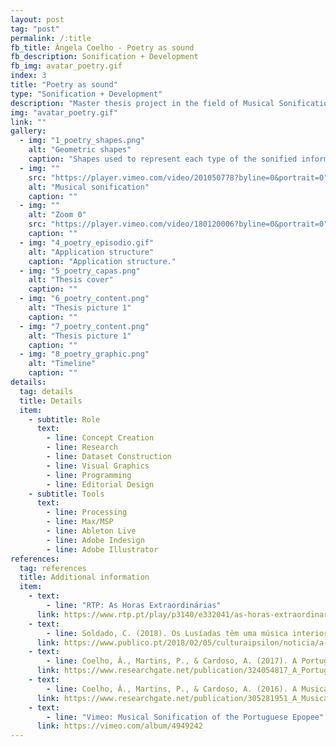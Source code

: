 ```yaml
---
layout: post
tag: "post"
permalink: /:title
fb_title: Ângela Coelho - Poetry as sound
fb_description: Sonification + Development
fb_img: avatar_poetry.gif
index: 3
title: "Poetry as sound"
type: "Sonification + Development"
description: "Master thesis project in the field of Musical Sonification which consists of an application that maps the poem <i>Os Lusíadas</i> by Luís de Camões into sounds. The application presents two main features: the sound that gives the information of the poem and a visual component that works as a label. The main goal was to create a new approach to analyse poetry - in this case <i>Os Lusíadas</i> - through sound that reflects its structure, story and rhyme characteristics. The development of this project implied  some research on the Sonification field, the analysis of the poem and the construction of the application, from the graphical approach to the programing development. It was also created a physical artefact that documented the process and the results obtained after research."
img: "avatar_poetry.gif"
link: ""
gallery:
  - img: "1_poetry_shapes.png"
    alt: "Geometric shapes"
    caption: "Shapes used to represent each type of the sonified information"
  - img: ""
    src: "https://player.vimeo.com/video/201050778?byline=0&portrait=0"
    alt: "Musical sonification"
    caption: ""
  - img: ""
    alt: "Zoom 0"
    src: "https://player.vimeo.com/video/180120006?byline=0&portrait=0"
    caption: ""
  - img: "4_poetry_episodio.gif"
    alt: "Application structure"
    caption: "Application structure."
  - img: "5_poetry_capas.png"
    alt: "Thesis cover"
    caption: ""
  - img: "6_poetry_content.png"
    alt: "Thesis picture 1"
    caption: ""
  - img: "7_poetry_content.png"
    alt: "Thesis picture 1"
    caption: ""
  - img: "8_poetry_graphic.png"
    alt: "Timeline"
    caption: ""
details:
  tag: details
  title: Details
  item:
    - subtitle: Role
      text:
        - line: Concept Creation
        - line: Research
        - line: Dataset Construction
        - line: Visual Graphics
        - line: Programming
        - line: Editorial Design
    - subtitle: Tools
      text:
        - line: Processing
        - line: Max/MSP
        - line: Ableton Live
        - line: Adobe Indesign
        - line: Adobe Illustrator
references:
  tag: references
  title: Additional information
  item:
    - text:
        - line: "RTP: As Horas Extraordinárias"
      link: https://www.rtp.pt/play/p3140/e332041/as-horas-extraordinarias
    - text:
        - line: Soldado, C. (2018). Os Lusíadas têm uma música interior – e o Twitter também. <i>Ípsilon</i>.
      link: https://www.publico.pt/2018/02/05/culturaipsilon/noticia/a-que-soam-os-lusiadas-quando-sao-traduzidos-para-musica-1801951
    - text:
        - line: Coelho, Â., Martins, P., & Cardoso, A. (2017). A Portuguese Epopee Seen Through Sound. Paper presented at the xCoAx Conference, Porto, Portugal.
      link: https://www.researchgate.net/publication/324054817_A_Portuguese_Epopee_Seen_Through_Sound
    - text:
        - line: Coelho, Â., Martins, P., & Cardoso, A. (2016). A Musical Sonification of the Portuguese Epopee. Paper presented at the Workshop on Musical Metacreation (MUME), Paris, France.
      link: https://www.researchgate.net/publication/305281951_A_Musical_Sonification_of_the_Portuguese_Epopee
    - text:
        - line: "Vimeo: Musical Sonification of the Portuguese Epopee"
      link: https://vimeo.com/album/4949242
---
```

